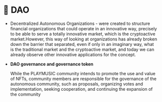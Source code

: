 # 🎹 DAO

* Decentralized Autonomous Organizations - were created to structure financial organizations that could operate in an innovative way, precisely to be able to serve a totally innovative market, which is the cryptoactive market.However, this way of looking at organizations has already broken down the barrier that separated, even if only in an imaginary way, what is the traditional market and the cryptoactive market, and today we can already observe other innovative applications for the concept.
*   **DAO governance and governance token**

    While the PLAYMUSIC community intends to promote the use and value of NFTs, community members are responsible for the governance of the autonomous community, such as proposals, organizing votes and implementation, seeking cooperation, and continuing the expansion of the community





